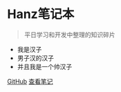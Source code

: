 # Hanz笔记本

> 平日学习和开发中整理的知识碎片

* 我是汉子
* 男子汉的汉子
* 并且我是一个帅汉子

[GitHub](https://github.com/hanz520/notebook)
[查看笔记](md/introduce.md)